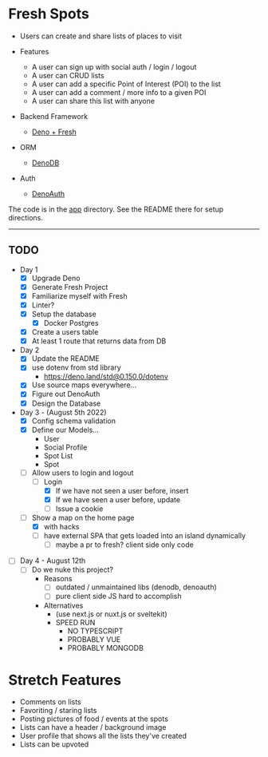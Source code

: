 # Fresh Spots

* Users can create and share lists of places to visit
* Features
  * A user can sign up with social auth / login / logout
  * A user can CRUD lists
  * A user can add a specific Point of Interest (POI) to the list
  * A user can add a comment / more info to a given POI
  * A user can share this list with anyone

* Backend Framework
  * [Deno + Fresh](https://fresh.deno.dev/)
* ORM
  * [DenoDB](https://eveningkid.com/denodb-docs/)
* Auth
  * [DenoAuth](https://www.denoauth.org/docs)

The code is in the [app](/app/) directory. See the README there for setup directions.

---

## TODO

* Day 1
  * [x] Upgrade Deno
  * [x] Generate Fresh Project
  * [x] Familiarize myself with Fresh
  * [x] Linter?
  * [x] Setup the database
    * [x] Docker Postgres
  * [x] Create a users table
  * [x] At least 1 route that returns data from DB
* Day 2
  * [x] Update the README
  * [x] use dotenv from std library
    * https://deno.land/std@0.150.0/dotenv
  * [x] Use source maps everywhere...
  * [x] Figure out DenoAuth
  * [x] Design the Database
* Day 3 - (August 5th 2022)
  * [x] Config schema validation
  * [x] Define our Models...
    * User
    * Social Profile
    * Spot List
    * Spot
  * [ ] Allow users to login and logout
    * [ ] Login
      * [x] If we have not seen a user before, insert
      * [x] If we have seen a user before, update
      * [ ] Issue a cookie
  * [ ] Show a map on the home page
    * [x] with hacks
    * [ ] have external SPA that gets loaded into an island dynamically
      * [ ] maybe a pr to fresh? client side only code
* [ ] Day 4 - August 12th
  * [ ] Do we nuke this project?
    * Reasons
      * [ ] outdated / unmaintained libs (denodb, denoauth)
      * [ ] pure client side JS hard to accomplish
    * Alternatives
      * (use next.js or nuxt.js or sveltekit)
      * SPEED RUN
        * NO TYPESCRIPT
        * PROBABLY VUE
        * PROBABLY MONGODB

# Stretch Features

* Comments on lists
* Favoriting / staring lists
* Posting pictures of food / events at the spots
* Lists can have a header / background image
* User profile that shows all the lists they've created
* Lists can be upvoted
